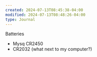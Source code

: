 ```yaml
---
created: 2024-07-13T08:45:38-04:00
modified: 2024-07-13T08:48:26-04:00
type: Journal
---
```


Batteries
- Mysq CR2450
- CR2032 (what next to my computer?)
